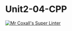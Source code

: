 # Unit2-04-CPP
[![Mr Coxall's Super Linter](https://github.com/ICS3U-Programming-AbdulrahmanA/Unit2-04-CPP/workflows/Mr%20Coxall's%20Super%20Linter/badge.svg)](https://github.com/ICS3U-Programming-AbdulrahmanA/Unit2-04-CPP/actions/)
